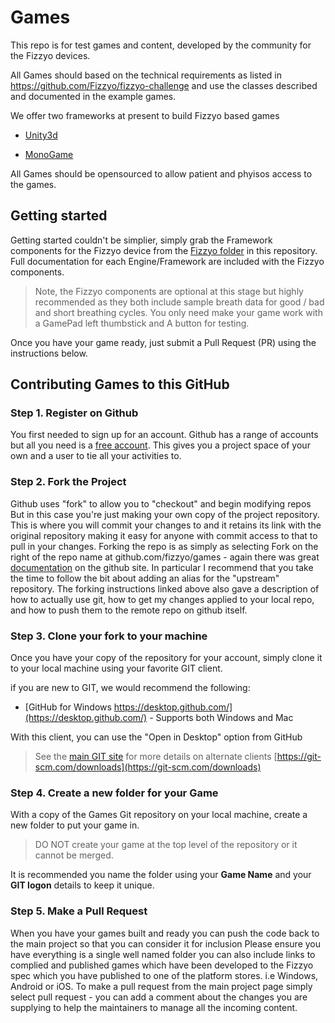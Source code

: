 # Games

This repo is for test games and content, developed by the community  for the Fizzyo devices. 

All Games should based on the technical requirements as listed in https://github.com/Fizzyo/fizzyo-challenge and use the classes described and documented in the example games.

We offer two frameworks at present to build Fizzyo based games

- [Unity3d](https://github.com/Fizzyo/fizzyo-challenge/tree/master/Fizzyo-Unity-Example)

- [MonoGame](https://github.com/Fizzyo/fizzyo-challenge/tree/master/Fizzyo-MonoGame-Example)

All Games should be opensourced to allow patient and phyisos access to the games. 

## Getting started

Getting started couldn't be simplier, simply grab the Framework components for the Fizzyo device from the [Fizzyo folder](https://github.com/fizzyo/games/tree/master/Fizzyo/) in this repository.
Full documentation for each Engine/Framework are included with the Fizzyo components.

> Note, the Fizzyo components are optional at this stage but highly recommended as they both include sample breath data for good / bad and short breathing cycles.
> You only need make your game work with a GamePad left thumbstick and A button for testing.

Once you have your game ready, just submit a Pull Request (PR) using the instructions below.

## Contributing Games to this GitHub

### Step 1. Register on Github

You first needed to sign up for an account. Github has a range of accounts but all you need is a [free account](https://github.com/signup/free). This gives you a project space of your own and a user to tie all your activities to.

### Step 2. Fork the Project

Github uses "fork" to allow you to "checkout" and begin modifying repos
But in this case you're just making your own copy of the project repository. This is where you will commit your changes to and it retains its link with the original repository making it easy for anyone with commit access to that to pull in your changes.  Forking the repo is as simply as selecting Fork on the right of the repo name at github.com/fizzyo/games - again there was great [documentation](https://help.github.com/articles/fork-a-repo/) on the github site. In particular I recommend that you take the time to follow the bit about adding an alias for the "upstream" repository.
The forking instructions linked above also gave a description of how to actually use git, how to get my changes applied to your local repo, and how to push them to the remote repo on github itself.

### Step 3. Clone your fork to your machine

Once you have your copy of the repository for your account, simply clone it to your local machine using your favorite GIT client.

if you are new to GIT, we would recommend the following:

* [GitHub for Windows https://desktop.github.com/](https://desktop.github.com/) - Supports both Windows and Mac

With this client, you can use the "Open in Desktop" option from GitHub

> See the [main GIT site](https://git-scm.com/downloads) for more details on alternate clients
[https://git-scm.com/downloads](https://git-scm.com/downloads)

### Step 4. Create a new folder for your Game

With a copy of the Games Git repository on your local machine, create a new folder to put your game in.

> DO NOT create your game at the top level of the repository or it cannot be merged.

It is recommended you name the folder using your **Game Name** and your **GIT logon** details to keep it unique.

### Step 5. Make a Pull Request

When you have your games built and ready you can push the code back to the main project so that you can consider it for inclusion Please ensure you have everything is a single well named folder you can also include links to complied and published games which have been developed to the Fizzyo spec which you have published to one of the platform stores. i.e Windows, Android or iOS. To make a pull request from the main project page simply select pull request - you can add a comment about the changes you are supplying to help the maintainers to manage all the incoming content.